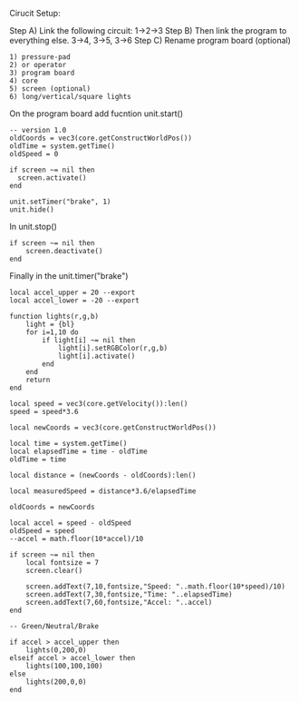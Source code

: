 Cirucit Setup: 

Step A) Link the following circuit: 1->2->3
Step B) Then link the program to everything else. 3->4, 3->5, 3->6
Step C) Rename program board (optional)

```
1) pressure-pad
2) or operator
3) program board
4) core
5) screen (optional)
6) long/vertical/square lights 
```

On the program board add fucntion unit.start()
```
-- version 1.0
oldCoords = vec3(core.getConstructWorldPos())
oldTime = system.getTime()
oldSpeed = 0

if screen ~= nil then
  screen.activate()
end

unit.setTimer("brake", 1)
unit.hide()
```

In unit.stop()
```
if screen ~= nil then
    screen.deactivate()
end
```

Finally in the unit.timer("brake")
```
local accel_upper = 20 --export
local accel_lower = -20 --export

function lights(r,g,b)
    light = {bl}
    for i=1,10 do 
        if light[i] ~= nil then
        	light[i].setRGBColor(r,g,b)
        	light[i].activate()
        end
    end
    return
end

local speed = vec3(core.getVelocity()):len()
speed = speed*3.6

local newCoords = vec3(core.getConstructWorldPos())

local time = system.getTime()
local elapsedTime = time - oldTime
oldTime = time

local distance = (newCoords - oldCoords):len()

local measuredSpeed = distance*3.6/elapsedTime

oldCoords = newCoords

local accel = speed - oldSpeed
oldSpeed = speed
--accel = math.floor(10*accel)/10

if screen ~= nil then
    local fontsize = 7
    screen.clear()
    
    screen.addText(7,10,fontsize,"Speed: "..math.floor(10*speed)/10)
    screen.addText(7,30,fontsize,"Time: "..elapsedTime)
    screen.addText(7,60,fontsize,"Accel: "..accel)    
end

-- Green/Neutral/Brake

if accel > accel_upper then
    lights(0,200,0)
elseif accel > accel_lower then
    lights(100,100,100)
else
    lights(200,0,0)
end
```

